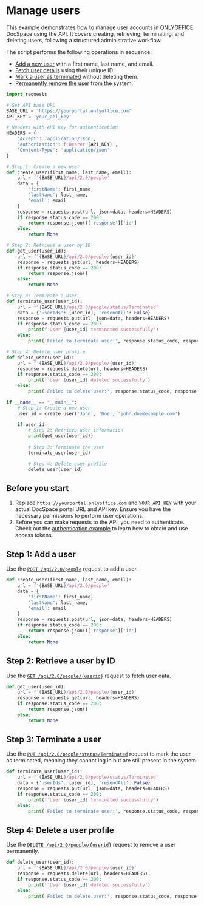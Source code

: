 # Manage users

This example demonstrates how to manage user accounts in ONLYOFFICE DocSpace using the API. It covers creating, retrieving, terminating, and deleting users, following a structured administrative workflow.

The script performs the following operations in sequence:

- [Add a new user](#step-1-add-a-user) with a first name, last name, and email.
- [Fetch user details](#step-2-retrieve-a-user-by-id) using their unique ID.
- [Mark a user as terminated](#step-3-terminate-a-user) without deleting them.
- [Permanently remove the user](#step-4-delete-a-user-profile) from the system.

```py title="Python"
import requests

# Set API base URL
BASE_URL = 'https://yourportal.onlyoffice.com'
API_KEY = 'your_api_key'

# Headers with API key for authentication
HEADERS = {
    'Accept': 'application/json',
    'Authorization': f'Bearer {API_KEY}',
    'Content-Type': 'application/json'
}

# Step 1: Create a new user
def create_user(first_name, last_name, email):
    url = f'{BASE_URL}/api/2.0/people'
    data = {
        'firstName': first_name,
        'lastName': last_name,
        'email': email
    }
    response = requests.post(url, json=data, headers=HEADERS)
    if response.status_code == 200:
        return response.json()['response']['id']
    else:
        return None

# Step 2: Retrieve a user by ID
def get_user(user_id):
    url = f'{BASE_URL}/api/2.0/people/{user_id}'
    response = requests.get(url, headers=HEADERS)
    if response.status_code == 200:
        return response.json()
    else:
        return None

# Step 3: Terminate a user
def terminate_user(user_id):
    url = f'{BASE_URL}/api/2.0/people/status/Terminated'
    data = {'userIds': [user_id], 'resendAll': False}
    response = requests.put(url, json=data, headers=HEADERS)
    if response.status_code == 200:
        print(f'User {user_id} terminated successfully')
    else:
        print('Failed to terminate user:', response.status_code, response.text)

# Step 4: Delete user profile
def delete_user(user_id):
    url = f'{BASE_URL}/api/2.0/people/{user_id}'
    response = requests.delete(url, headers=HEADERS)
    if response.status_code == 200:
        print(f'User {user_id} deleted successfully')
    else:
        print('Failed to delete user:', response.status_code, response.text)

if __name__ == "__main__":
    # Step 1: Create a new user
    user_id = create_user('John', 'Doe', 'john.doe@example.com')

    if user_id:
        # Step 2: Retrieve user information
        print(get_user(user_id))
        
        # Step 3: Terminate the user
        terminate_user(user_id)

        # Step 4: Delete user profile
        delete_user(user_id)
```

## Before you start

1. Replace `https://yourportal.onlyoffice.com` and `YOUR_API_KEY` with your actual DocSpace portal URL and API key. Ensure you have the necessary permissions to perform user operations.
2. Before you can make requests to the API, you need to authenticate. Check out the [authentication example](/docspace/api-backend/samples/authentication.md) to learn how to obtain and use access tokens.

## Step 1: Add a user

Use the [`POST /api/2.0/people`](/docspace/api-backend/usage-api/add-member.api.mdx) request to add a user.

``` py
def create_user(first_name, last_name, email):
    url = f'{BASE_URL}/api/2.0/people'
    data = {
        'firstName': first_name,
        'lastName': last_name,
        'email': email
    }
    response = requests.post(url, json=data, headers=HEADERS)
    if response.status_code == 200:
        return response.json()['response']['id']
    else:
        return None
```

## Step 2: Retrieve a user by ID

Use the [`GET /api/2.0/people/{userid}`](/docspace/api-backend/usage-api/get-by-id.api.mdx) request to fetch user data.

``` py
def get_user(user_id):
    url = f'{BASE_URL}/api/2.0/people/{user_id}'
    response = requests.get(url, headers=HEADERS)
    if response.status_code == 200:
        return response.json()
    else:
        return None
```

## Step 3: Terminate a user

Use the [`PUT /api/2.0/people/status/Terminated`](/docspace/api-backend/usage-api/update-user-status.api.mdx) request to mark the user as terminated, meaning they cannot log in but are still present in the system.

``` py
def terminate_user(user_id):
    url = f'{BASE_URL}/api/2.0/people/status/Terminated'
    data = {'userIds': [user_id], 'resendAll': False}
    response = requests.put(url, json=data, headers=HEADERS)
    if response.status_code == 200:
        print(f'User {user_id} terminated successfully')
    else:
        print('Failed to terminate user:', response.status_code, response.text)
```

## Step 4: Delete a user profile

Use the [`DELETE /api/2.0/people/{userid}`](/docspace/api-backend/usage-api/delete-member.api.mdx) request to remove a user permanently.

``` py
def delete_user(user_id):
    url = f'{BASE_URL}/api/2.0/people/{user_id}'
    response = requests.delete(url, headers=HEADERS)
    if response.status_code == 200:
        print(f'User {user_id} deleted successfully')
    else:
        print('Failed to delete user:', response.status_code, response.text)
```

